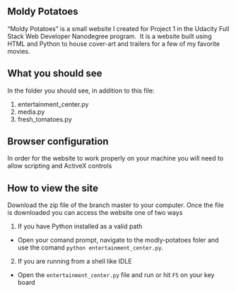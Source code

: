 ## Moldy Potatoes

“Moldy Potatoes” is a small website I created for Project
1 in the Udacity Full Stack Web Developer Nanodegree program.  It is a website built using HTML and Python
to house cover-art and trailers for a few of my favorite movies. 

## What you should see

In the folder you should see, in addition to this file:

1. entertainment_center.py
2. media.py
3. fresh_tomatoes.py

## Browser configuration

In order for the website to work properly on your machine you will need to allow scripting and ActiveX controls

## How to view the site

Download the zip file of the branch master to your computer.  Once the file is downloaded you can access the website one of two ways

1. If you have Python installed as a valid path 
  * Open your comand prompt, navigate to the modly-potatoes foler and use the comand `python entertainment_center.py`.

2. If you are running from a shell like IDLE
  * Open the `entertainment_center.py` file and run or hit `F5` on your key board
 
















